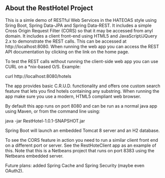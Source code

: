 About the RestHotel Project
---------------------------
This is a simle demo of RESTful Web Services in the HATEOAS style using Sring Boot, Spring Data-JPA and Spring Data-REST. It includes a simple Cross Origin Request Filter (CORS) so that it may be accessed from anyl domain. It includes a client front-end using HTML5 and JavaScript/JQuery 2.x to demonstrate the REST calls. This can be accessed at http://localhost:8080. When running the web app you can access the REST API documentation by clicking on the link on the home page.

To test the REST calls without running the client-side web app you can use CURL on a *nix-based O/S. Example:

curl http://localhost:8080/hotels

The app provides basic C.R.U.D. functionality and offers one custom search feature that lets you find hotels containing any substring. When running the app make sure you use a modern, HTML5 compliant web browser.

By default this app runs on port 8080 and can be run as a normal java app using Maven, or from the command line using:

java -jar RestHotel-1.0.1-SNAPSHOT.jar

Spring Boot will launch an embedded Tomcat 8 server and an H2 database.

To see the CORS feature in action you need to run a similar client front end on a different port or server. See the RestHoteClient app as an example of this. Note that this is a Netbeans project that runs on port 8383 using the Netbeans embedded server.

Future plans: added Spring Cache and Spring Security (maybe even OAuth2).

